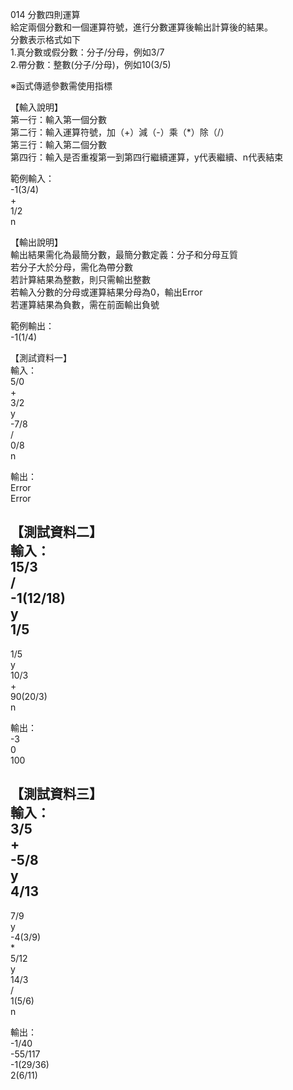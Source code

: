 014 分數四則運算  
給定兩個分數和一個運算符號，進行分數運算後輸出計算後的結果。  
分數表示格式如下  
1.真分數或假分數：分子/分母，例如3/7  
2.帶分數：整數(分子/分母)，例如10(3/5)  
  
※函式傳遞參數需使用指標  
  
【輸入說明】  
第一行：輸入第一個分數  
第二行：輸入運算符號，加（+）減（-）乘（*）除（/）  
第三行：輸入第二個分數  
第四行：輸入是否重複第一到第四行繼續運算，y代表繼續、n代表結束  
  
範例輸入：  
-1(3/4)  
+  
1/2  
n  
  
【輸出說明】  
輸出結果需化為最簡分數，最簡分數定義：分子和分母互質  
若分子大於分母，需化為帶分數  
若計算結果為整數，則只需輸出整數  
若輸入分數的分母或運算結果分母為0，輸出Error  
若運算結果為負數，需在前面輸出負號  
  
範例輸出：  
-1(1/4)  
  
【測試資料一】  
輸入：  
5/0  
+  
3/2  
y  
-7/8  
/  
0/8  
n  
  
輸出：  
Error  
Error  
  
【測試資料二】  
輸入：  
15/3  
/  
-1(12/18)  
y  
1/5  
-  
1/5  
y  
10/3  
+  
90(20/3)  
n  
  
輸出：  
-3  
0  
100  
  
【測試資料三】  
輸入：  
3/5  
+  
-5/8  
y  
4/13  
-  
7/9  
y  
-4(3/9)  
*  
5/12  
y  
14/3  
/  
1(5/6)  
n  
  
輸出：  
-1/40  
-55/117  
-1(29/36)  
2(6/11)  
